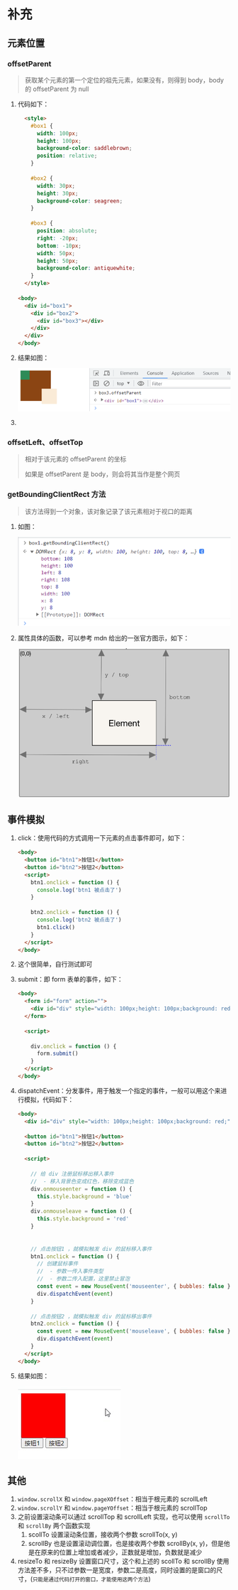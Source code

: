 # 补充

## 元素位置

### offsetParent

> 获取某个元素的第一个定位的祖先元素，如果没有，则得到 body，body 的 offsetParent 为 null

1. 代码如下：

   ~~~html
     <style>
       #box1 {
         width: 100px;
         height: 100px;
         background-color: saddlebrown;
         position: relative;
       }
   
       #box2 {
         width: 30px;
         height: 30px;
         background-color: seagreen;
       }
   
       #box3 {
         position: absolute;
         right: -20px;
         bottom: -10px;
         width: 50px;
         height: 50px;
         background-color: antiquewhite;
       }
     </style>
   
   <body>
     <div id="box1">
       <div id="box2">
         <div id="box3"></div>
       </div>
     </div>
   </body>
   ~~~

2. 结果如图：

   ![image-20230727100205045](补充.assets/image-20230727100205045.png)

3. 

### offsetLeft、offsetTop

> 相对于该元素的 offsetParent 的坐标
>
> 如果是 offsetParent 是 body，则会将其当作是整个网页

### getBoundingClientRect 方法

> 该方法得到一个对象，该对象记录了该元素相对于视口的距离

1. 如图：

   ![image-20230727101140841](补充.assets/image-20230727101140841.png)

2. 属性具体的函数，可以参考 mdn 给出的一张官方图示，如下：

   ![image-20230727101653189](补充.assets/image-20230727101653189.png)

## 事件模拟

1. click：使用代码的方式调用一下元素的点击事件即可，如下：

   ~~~html
   <body>
     <button id="btn1">按钮1</button>
     <button id="btn2">按钮2</button>
     <script>
       btn1.onclick = function () {
         console.log('btn1 被点击了')
       }
   
       btn2.onclick = function () {
         console.log('btn2 被点击了')
         btn1.click()
       }
     </script>
   </body>
   ~~~

2. 这个很简单，自行测试即可

3. submit：即 form 表单的事件，如下：

   ~~~html
   <body>
     <form id="form" action="">
       <div id="div" style="width: 100px;height: 100px;background: red;"></div>
     </form>
   
     <script>
   
       div.onclick = function () {
         form.submit()
       }
     </script>
   </body>
   ~~~

4. dispatchEvent：分发事件，用于触发一个指定的事件，一般可以用这个来进行模拟，代码如下：

   ~~~html
   <body>
     <div id="div" style="width: 100px;height: 100px;background: red;"></div>
   
     <button id="btn1">按钮1</button>
     <button id="btn2">按钮2</button>
   
     <script>
   
       // 给 div 注册鼠标移出移入事件
       //  - 移入背景色变成红色，移除变成蓝色
       div.onmouseenter = function () {
         this.style.background = 'blue'
       }
       div.onmouseleave = function () {
         this.style.background = 'red'
       }
   
   
       // 点击按钮1 ，就模拟触发 div 的鼠标移入事件
       btn1.onclick = function () {
         // 创建鼠标事件
         //  - 参数一传入事件类型
         //  - 参数二传入配置，这里禁止冒泡
         const event = new MouseEvent('mouseenter', { bubbles: false })
         div.dispatchEvent(event)
       }
   
       // 点击按钮2 ，就模拟触发 div 的鼠标移出事件
       btn2.onclick = function () {
         const event = new MouseEvent('mouseleave', { bubbles: false })
         div.dispatchEvent(event)
       }
     </script>
   </body>
   ~~~

5. 结果如图：

   ![ezgif.com-video-to-gif](补充.assets/ezgif.com-video-to-gif.gif)

## 其他

1. `window.scrollX` 和 `window.pageXOffset`：相当于根元素的 scrollLeft
2. `window.scrollY` 和 `window.pageYOffset`：相当于根元素的 scrollTop
3. 之前设置滚动条可以通过 scrollTop 和 scrollLeft 实现，也可以使用 `scrollTo` 和 `scrollBy` 两个函数实现
   1. scollTo 设置滚动条位置，接收两个参数 scrollTo(x, y)
   2. scrollBy 也是设置滚动调位置，也是接收两个参数 scrollBy(x, y)，但是他是在原来的位置上增加或者减少，正数就是增加，负数就是减少
4. resizeTo 和 resizeBy 设置窗口尺寸，这个和上述的 scollTo 和 scrollBy  使用方法差不多，只不过参数一是宽度，参数二是高度，同时设置的是窗口的尺寸，(`只能是通过代码打开的窗口，才能使用这两个方法`)

